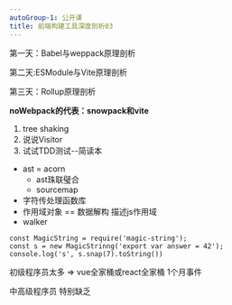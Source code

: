 ```yaml
---
autoGroup-1: 公开课
title: 前端构建工具深度剖析03
---
```


第一天：Babel与weppack原理剖析

第二天:ESModule与Vite原理剖析

第三天：Rollup原理剖析

**noWebpack的代表：snowpack和vite**

1. tree shaking
2. 说说Visitor
3. 试试TDD测试--简读本


- ast = acorn
    - ast珠联璧合
    - sourcemap
- 字符传处理函数库
- 作用域对象 == 数据解构 描述js作用域
- walker

```
const MagicString = require('magic-string');
const s = new MagicStrinng('export var answer = 42');
console.log('s', s.snap(7).toString())
```


初级程序员太多 => vue全家桶或react全家桶 1个月事件

中高级程序员 特别缺乏